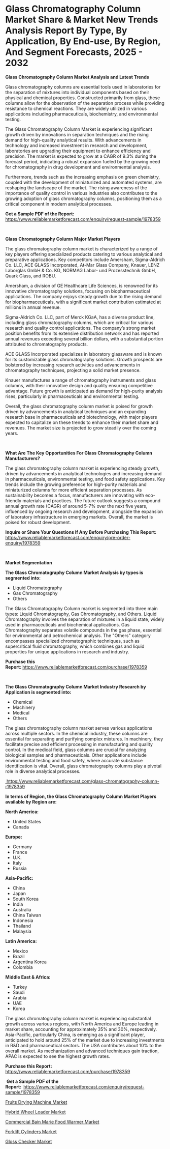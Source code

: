 <p><h1>Glass Chromatography Column Market Share & Market New Trends Analysis Report By Type, By Application, By End-use, By Region, And Segment Forecasts, 2025 - 2032</h1></p><p><strong>Glass Chromatography Column Market Analysis and Latest Trends</strong></p>
<p><p>Glass chromatography columns are essential tools used in laboratories for the separation of mixtures into individual components based on their physical and chemical properties. Constructed primarily from glass, these columns allow for the observation of the separation process while providing resistance to chemical reactions. They are widely utilized in various applications including pharmaceuticals, biochemistry, and environmental testing.</p><p>The Glass Chromatography Column Market is experiencing significant growth driven by innovations in separation techniques and the rising demand for high-quality analytical results. With advancements in technology and increased investment in research and development, laboratories are upgrading their equipment to enhance efficiency and precision. The market is expected to grow at a CAGR of 9.3% during the forecast period, indicating a robust expansion fueled by the growing need for chromatography in drug development and environmental analysis.</p><p>Furthermore, trends such as the increasing emphasis on green chemistry, coupled with the development of miniaturized and automated systems, are reshaping the landscape of the market. The rising awareness of the importance of quality control in various industries also contributes to the growing adoption of glass chromatography columns, positioning them as a critical component in modern analytical processes.</p></p>
<p><strong>Get a Sample PDF of the Report:&nbsp;</strong> <a href="https://www.reliablemarketforecast.com/enquiry/request-sample/1978359?utm_campaign=1833&utm_medium=2&utm_source=Github&utm_content=ia&utm_term=08042025&utm_id=glass-chromatography-column">https://www.reliablemarketforecast.com/enquiry/request-sample/1978359</a></p>
<p>&nbsp;</p>
<p><strong>Glass Chromatography Column Major Market Players</strong></p>
<p><p>The glass chromatography column market is characterized by a range of key players offering specialized products catering to various analytical and preparative applications. Key competitors include Amersham, Sigma-Aldrich Co. LLC, ACE GLASS Incorporated, At-Mar Glass Company, Knauer, LENZ Laborglas GmbH & Co. KG, NORMAG Labor- und Prozesstechnik GmbH, Quark Glass, and ROBU.</p><p>Amersham, a division of GE Healthcare Life Sciences, is renowned for its innovative chromatography solutions, focusing on biopharmaceutical applications. The company enjoys steady growth due to the rising demand for biopharmaceuticals, with a significant market contribution estimated at millions in annual revenue.</p><p>Sigma-Aldrich Co. LLC, part of Merck KGaA, has a diverse product line, including glass chromatography columns, which are critical for various research and quality control applications. The company’s strong market position benefits from its extensive distribution network and has reported annual revenues exceeding several billion dollars, with a substantial portion attributed to chromatography products.</p><p>ACE GLASS Incorporated specializes in laboratory glassware and is known for its customizable glass chromatography solutions. Growth prospects are bolstered by increasing research activities and advancements in chromatography techniques, projecting a solid market presence.</p><p>Knauer manufactures a range of chromatography instruments and glass columns, with their innovative design and quality ensuring competitive advantage. Future growth is anticipated as demand for high-purity analysis rises, particularly in pharmaceuticals and environmental testing.</p><p>Overall, the glass chromatography column market is poised for growth driven by advancements in analytical techniques and an expanding research base in pharmaceuticals and biotechnology, with major players expected to capitalize on these trends to enhance their market share and revenues. The market size is projected to grow steadily over the coming years.</p></p>
<p>&nbsp;</p>
<p><strong>What Are The Key Opportunities For Glass Chromatography Column Manufacturers?</strong></p>
<p><p>The glass chromatography column market is experiencing steady growth, driven by advancements in analytical technologies and increasing demand in pharmaceuticals, environmental testing, and food safety applications. Key trends include the growing preference for high-purity materials and miniaturized columns for more efficient separation processes. As sustainability becomes a focus, manufacturers are innovating with eco-friendly materials and practices. The future outlook suggests a compound annual growth rate (CAGR) of around 5-7% over the next five years, influenced by ongoing research and development, alongside the expansion of laboratory infrastructure in emerging markets. Overall, the market is poised for robust development.</p></p>
<p><strong>Inquire or Share Your Questions If Any Before Purchasing This Report:</strong> <a href="https://www.reliablemarketforecast.com/enquiry/pre-order-enquiry/1978359?utm_campaign=1833&utm_medium=2&utm_source=Github&utm_content=ia&utm_term=08042025&utm_id=glass-chromatography-column">https://www.reliablemarketforecast.com/enquiry/pre-order-enquiry/1978359</a></p>
<p>&nbsp;</p>
<p><strong>Market Segmentation</strong></p>
<p><strong>The Glass Chromatography Column Market Analysis by types is segmented into:</strong></p>
<p><ul><li>Liquid Chromatography</li><li>Gas Chromatography</li><li>Others</li></ul></p>
<p><p>The Glass Chromatography Column market is segmented into three main types: Liquid Chromatography, Gas Chromatography, and Others. Liquid Chromatography involves the separation of mixtures in a liquid state, widely used in pharmaceuticals and biochemical applications. Gas Chromatography separates volatile compounds in the gas phase, essential for environmental and petrochemical analysis. The "Others" category encompasses specialized chromatographic techniques, such as supercritical fluid chromatography, which combines gas and liquid properties for unique applications in research and industry.</p></p>
<p><strong>Purchase this Report:&nbsp;</strong><a href="https://www.reliablemarketforecast.com/purchase/1978359?utm_campaign=1833&utm_medium=2&utm_source=Github&utm_content=ia&utm_term=08042025&utm_id=glass-chromatography-column">https://www.reliablemarketforecast.com/purchase/1978359</a></p>
<p>&nbsp;</p>
<p><strong>The Glass Chromatography Column Market Industry Research by Application is segmented into:</strong></p>
<p><ul><li>Chemical</li><li>Machinery</li><li>Medical</li><li>Others</li></ul></p>
<p><p>The glass chromatography column market serves various applications across multiple sectors. In the chemical industry, these columns are essential for separating and purifying complex mixtures. In machinery, they facilitate precise and efficient processing in manufacturing and quality control. In the medical field, glass columns are crucial for analyzing biological samples and pharmaceuticals. Other applications include environmental testing and food safety, where accurate substance identification is vital. Overall, glass chromatography columns play a pivotal role in diverse analytical processes.</p></p>
<p><a href="https://www.reliablemarketforecast.com/glass-chromatography-column-r1978359?utm_campaign=1833&utm_medium=2&utm_source=Github&utm_content=ia&utm_term=08042025&utm_id=glass-chromatography-column">&nbsp;https://www.reliablemarketforecast.com/glass-chromatography-column-r1978359</a></p>
<p><strong>In terms of Region, the Glass Chromatography Column Market Players available by Region are:</strong></p>
<p>
    <p> <strong> North America: </strong>
        <ul>
            <li>United States</li>
            <li>Canada</li>
        </ul>
        </p> 
    <p> <strong> Europe: </strong>
        <ul>
            <li>Germany</li>
            <li>France</li>
            <li>U.K.</li>
            <li>Italy</li>
            <li>Russia</li>
        </ul>
        </p> 
    <p> <strong> Asia-Pacific: </strong>
        <ul>
            <li>China</li>
            <li>Japan</li>
            <li>South Korea</li>
            <li>India</li>
            <li>Australia</li>
            <li>China Taiwan</li>
            <li>Indonesia</li>
            <li>Thailand</li>
            <li>Malaysia</li>
        </ul>
        </p> 
    <p> <strong> Latin America: </strong>
        <ul>
            <li>Mexico</li>
            <li>Brazil</li>
            <li>Argentina Korea</li>
            <li>Colombia</li>
        </ul>
        </p> 
    <p> <strong> Middle East & Africa: </strong>
        <ul>
            <li>Turkey</li>
            <li>Saudi</li>
            <li>Arabia</li>
            <li>UAE</li>
            <li>Korea</li>
        </ul>
    </p>
    </p>
<p><p>The glass chromatography column market is experiencing substantial growth across various regions, with North America and Europe leading in market share, accounting for approximately 35% and 30%, respectively. Asia-Pacific, particularly China, is emerging as a significant player, anticipated to hold around 25% of the market due to increasing investments in R&D and pharmaceutical sectors. The USA contributes about 10% to the overall market. As mechanization and advanced techniques gain traction, APAC is expected to see the highest growth rates.</p></p>
<p><strong>Purchase this Report: </strong><a href="https://www.reliablemarketforecast.com/purchase/1978359?utm_campaign=1833&utm_medium=2&utm_source=Github&utm_content=ia&utm_term=08042025&utm_id=glass-chromatography-column">https://www.reliablemarketforecast.com/purchase/1978359</a></p>
<p>&nbsp;<strong>Get a Sample PDF of the Report:&nbsp;&nbsp;</strong><a href="https://www.reliablemarketforecast.com/enquiry/request-sample/1978359?utm_campaign=1833&utm_medium=2&utm_source=Github&utm_content=ia&utm_term=08042025&utm_id=glass-chromatography-column">https://www.reliablemarketforecast.com/enquiry/request-sample/1978359</a></p>
<p><strong></strong></p>
<p><p><a href="https://github.com/cagleplittrw/Market-Research-Report-List-1/blob/main/fruits-drying-machine-market.md?utm_campaign=1833&utm_medium=2&utm_source=Github&utm_content=ia&utm_term=08042025&utm_id=glass-chromatography-column">Fruits Drying Machine Market</a></p><p><a href="https://github.com/budenhanelfc/Market-Research-Report-List-1/blob/main/hybrid-wheel-loader-market.md?utm_campaign=1833&utm_medium=2&utm_source=Github&utm_content=ia&utm_term=08042025&utm_id=glass-chromatography-column">Hybrid Wheel Loader Market</a></p><p><a href="https://github.com/dichkotuanny/Market-Research-Report-List-1/blob/main/commercial-bain-marie-food-warmer-market.md?utm_campaign=1833&utm_medium=2&utm_source=Github&utm_content=ia&utm_term=08042025&utm_id=glass-chromatography-column">Commercial Bain Marie Food Warmer Market</a></p><p><a href="https://github.com/dahcheeviola/Market-Research-Report-List-1/blob/main/forklift-cylinders-market.md?utm_campaign=1833&utm_medium=2&utm_source=Github&utm_content=ia&utm_term=08042025&utm_id=glass-chromatography-column">Forklift Cylinders Market</a></p><p><a href="https://github.com/marrahcerpas05/Market-Research-Report-List-1/blob/main/gloss-checker-market.md?utm_campaign=1833&utm_medium=2&utm_source=Github&utm_content=ia&utm_term=08042025&utm_id=glass-chromatography-column">Gloss Checker Market</a></p></p>
